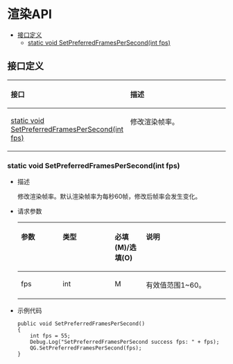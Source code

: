 # 渲染API<a name="ZH-CN_TOPIC_0000001646407732"></a>

-   [接口定义](#section183503126613)
    -   [static void SetPreferredFramesPerSecond\(int fps\)](#section73161511193412)

## 接口定义<a name="section183503126613"></a>

<a name="table892310973612"></a>
<table><thead align="left"><tr id="row19232993618"><th class="cellrowborder" valign="top" width="50%" id="mcps1.1.3.1.1"><p id="p49246933615"><a name="p49246933615"></a><a name="p49246933615"></a>接口</p>
</th>
<th class="cellrowborder" valign="top" width="50%" id="mcps1.1.3.1.2"><p id="p592499133614"><a name="p592499133614"></a><a name="p592499133614"></a>描述</p>
</th>
</tr>
</thead>
<tbody><tr id="row19241298367"><td class="cellrowborder" valign="top" width="50%" headers="mcps1.1.3.1.1 "><p id="p1051153612361"><a name="p1051153612361"></a><a name="p1051153612361"></a><a href="#section73161511193412">static void SetPreferredFramesPerSecond(int fps)</a></p>
</td>
<td class="cellrowborder" valign="top" width="50%" headers="mcps1.1.3.1.2 "><p id="p64892036133619"><a name="p64892036133619"></a><a name="p64892036133619"></a>修改渲染帧率。</p>
</td>
</tr>
</tbody>
</table>

### static void SetPreferredFramesPerSecond\(int fps\)<a name="section73161511193412"></a>

-   描述

    修改渲染帧率。默认渲染帧率为每秒60帧，修改后帧率会发生变化。

-   请求参数

    <a name="table783417215351"></a>
    <table><thead align="left"><tr id="row583412214356"><th class="cellrowborder" valign="top" width="20%" id="mcps1.1.5.1.1"><p id="p208346218353"><a name="p208346218353"></a><a name="p208346218353"></a>参数</p>
    </th>
    <th class="cellrowborder" valign="top" width="25%" id="mcps1.1.5.1.2"><p id="p3835027351"><a name="p3835027351"></a><a name="p3835027351"></a>类型</p>
    </th>
    <th class="cellrowborder" valign="top" width="15%" id="mcps1.1.5.1.3"><p id="p3835182173518"><a name="p3835182173518"></a><a name="p3835182173518"></a>必填(M)/选填(O)</p>
    </th>
    <th class="cellrowborder" valign="top" width="40%" id="mcps1.1.5.1.4"><p id="p1283510293519"><a name="p1283510293519"></a><a name="p1283510293519"></a>说明</p>
    </th>
    </tr>
    </thead>
    <tbody><tr id="row0835202183513"><td class="cellrowborder" valign="top" width="20%" headers="mcps1.1.5.1.1 "><p id="p1241917520352"><a name="p1241917520352"></a><a name="p1241917520352"></a>fps</p>
    </td>
    <td class="cellrowborder" valign="top" width="25%" headers="mcps1.1.5.1.2 "><p id="p1041810516357"><a name="p1041810516357"></a><a name="p1041810516357"></a>int</p>
    </td>
    <td class="cellrowborder" valign="top" width="15%" headers="mcps1.1.5.1.3 "><p id="p134181550357"><a name="p134181550357"></a><a name="p134181550357"></a>M</p>
    </td>
    <td class="cellrowborder" valign="top" width="40%" headers="mcps1.1.5.1.4 "><p id="p64176573515"><a name="p64176573515"></a><a name="p64176573515"></a>有效值范围1~60。</p>
    </td>
    </tr>
    </tbody>
    </table>

-   示例代码

    ```
    public void SetPreferredFramesPerSecond()
    {
        int fps = 55;
        Debug.Log("SetPreferredFramesPerSecond success fps: " + fps);
        QG.SetPreferredFramesPerSecond(fps);
    }
    ```


